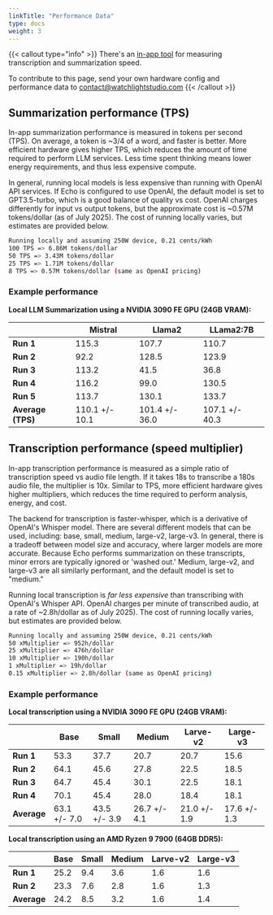 ```yaml
---
linkTitle: "Performance Data"
type: docs
weight: 3
---
```

{{< callout type="info" >}}
There's an [in-app tool](/projects-and-tools/echo/echo-menu/#energy--savings) for measuring transcription and summarization speed.  

To contribute to this page, send your own hardware config and performance data to contact@watchlightstudio.com
{{< /callout >}}
## Summarization performance (TPS)
In-app summarization performance is measured in tokens per second (TPS). On average, a token is ~3/4 of a word, and faster is better. More efficient hardware gives higher TPS, which reduces the amount of time required to perform LLM services. Less time spent thinking means lower energy requirements, and thus less expensive compute.

In general, running local models is less expensive than running with OpenAI API services. If Echo is configured to use OpenAI, the default model is set to GPT3.5-turbo, which is a good balance of quality vs cost. OpenAI charges differently for input vs output tokens, but the approximate cost is ~0.57M tokens/dollar (as of July 2025). The cost of running locally varies, but estimates are provided below.

```bash
Running locally and assuming 250W device, 0.21 cents/kWh
100 TPS => 6.86M tokens/dollar  
50 TPS => 3.43M tokens/dollar  
25 TPS => 1.71M tokens/dollar  
8 TPS => 0.57M tokens/dollar (same as OpenAI pricing)
```

### Example performance
**Local LLM Summarization using a NVIDIA 3090 FE GPU (24GB VRAM):**

|                   | **Mistral**    | **Llama2**     | **LLama2:7B**  |
| ----------------- | -------------- | -------------- | -------------- |
| **Run 1**         | 115.3          | 107.7          | 110.7          |
| **Run 2**         | 92.2           | 128.5          | 123.9          |
| **Run 3**         | 113.2          | 41.5           | 36.8           |
| **Run 4**         | 116.2          | 99.0           | 130.5          |
| **Run 5**         | 113.7          | 130.1          | 133.7          |
| **Average (TPS)** | 110.1 +/- 10.1 | 101.4 +/- 36.0 | 107.1 +/- 40.3 |
## Transcription performance (speed multiplier)
In-app transcription performance is measured as a simple ratio of transcription speed vs audio file length. If it takes 18s to transcribe a 180s audio file, the multiplier is 10x. Similar to TPS, more efficient hardware gives higher multipliers, which reduces the time required to perform analysis, energy, and cost.

The backend for transcription is faster-whisper, which is a derivative of OpenAI's Whisper model. There are several different models that can be used, including: base, small, medium, large-v2, large-v3. In general, there is a tradeoff between model size and accuracy, where larger models are more accurate. Because Echo performs summarization on these transcripts, minor errors are typically ignored or 'washed out.' Medium, large-v2, and large-v3 are all similarly performant, and the default model is set to "medium."

Running local transcription is *far less expensive* than transcribing with OpenAI's Whisper API. OpenAI charges per minute of transcribed audio, at a rate of ~2.8h/dollar as of July 2025). The cost of running locally varies, but estimates are provided below.

```bash
Running locally and assuming 250W device, 0.21 cents/kWh
50 xMultiplier => 952h/dollar  
25 xMultiplier => 476h/dollar  
10 xMultiplier => 190h/dollar  
1 xMultiplier => 19h/dollar  
0.15 xMultiplier => 2.8h/dollar (same as OpenAI pricing)
```

### Example performance
**Local transcription using a NVIDIA 3090 FE GPU (24GB VRAM):**

|                        | **Base**     | **Small**    | **Medium**   | **Larve-v2** | **Large-v3** |
| ---------------------- | ------------ | ------------ | ------------ | ------------ | ------------ |
| **Run 1**              | 53.3         | 37.7         | 20.7         | 20.7         | 15.6         |
| **Run 2**              | 64.1         | 45.6         | 27.8         | 22.5         | 18.5         |
| **Run 3**              | 64.7         | 45.4         | 30.1         | 22.5         | 18.1         |
| **Run 4**              | 70.1         | 45.4         | 28.0         | 18.4         | 18.1         |
| **Average** | 63.1 +/- 7.0 | 43.5 +/- 3.9 | 26.7 +/- 4.1 | 21.0 +/- 1.9 | 17.6 +/- 1.3 |

**Local transcription using an AMD Ryzen 9 7900 (64GB DDR5):**

|                        | **Base** | **Small** | **Medium** | **Larve-v2** | **Large-v3** |
| ---------------------- | -------- | --------- | ---------- | ------------ | ------------ |
| **Run 1**              | 25.2     | 9.4       | 3.6        | 1.6          | 1.6          |
| **Run 2**              | 23.3     | 7.6       | 2.8        | 1.6          | 1.3          |
| **Average** | 24.2     | 8.5       | 3.2        | 1.6          | 1.4          |